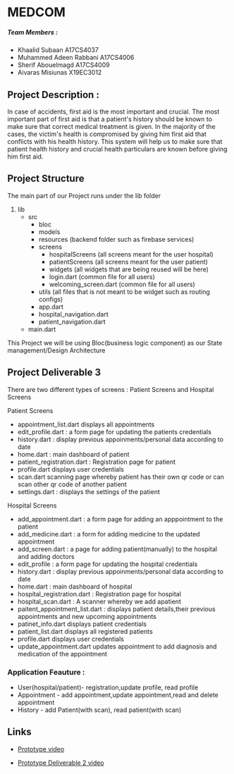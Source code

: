 # MEDCOM
##### Team Members : 
- Khaalid Subaan A17CS4037
- Muhammed Adeen Rabbani A17CS4006
- Sherif Abouelmagd  A17CS4009
- Aivaras Misiunas X19EC3012

## Project Description :
In case of accidents, first aid is the most important and crucial. The most important part of first aid is that a patient's history should be known to make sure that correct medical treatment is given. In the majority of the cases, the victim's health is compromised by giving him first aid that conflicts with his health history. This system will help us to make sure that patient health history and crucial health particulars are known before giving him first aid.

## Project Structure
The main part of our Project runs under the lib folder
1.    lib
      - src
        - bloc
        - models
        - resources (backend folder such as firebase services)
        - screens
          - hospitalScreens (all screens meant for the user hospital)
          - patientScreens (all screens meant for the user patient)
          - widgets (all widgets that are being reused will be here)
          - login.dart (common file for all users)
          - welcoming_screen.dart (common file for all users)
        - utils (all files that is not meant to be widget such as routing configs)
        - app.dart
        - hospital_navigation.dart
        - patient_navigation.dart
      - main.dart

This Project we will be using Bloc(business logic component) as our State management/Design Architecture

## Project Deliverable 3
There are two different types of screens : Patient Screens and Hospital Screens

  Patient Screens
  - appointment_list.dart displays all appointments
  - edit_profile.dart : a form page for updating the patients credentials
  - history.dart : display previous appoinments/personal data according to date
  - home.dart : main dashboard of patient
  - patient_registration.dart : Registration page for patient
  - profile.dart displays user credentials
  - scan.dart scanning page whereby patient has their own qr code or can scan other qr code of another patient
  - settings.dart : displays the settings of the patient

  Hospital Screens
  - add_appointment.dart : a form page for adding an apppointment to the patient
  - add_medicine.dart : a form for adding medicine to the updated appointment
  - add_screen.dart : a page for adding patient(manually) to the hospital and adding doctors
  - edit_profile : a form page for updating the hospital credentials
  - history.dart : display previous appoinments/personal data according to date
  - home.dart : main dashboard of hospital
  - hospital_registration.dart : Registration page for hospital
  - hospital_scan.dart : A scanner whereby we add apatient
  - paitent_appointment_list.dart : displays patient details,their previous appointments and new upcoming appointments
  - patinet_info.dart displays patient credentials
  - patient_list.dart displays all registered patients
  - profile.dart displays user credentials
  - update_appointment.dart updates appointment to add diagnosis and medication of the appointment

 ### Application Feauture :
  - User(hospital/patient)- registration,update profile, read profile
  - Appointment - add appointment,update appointment,read and delete appointment
  - History - add Patient(with scan), read patient(with scan)

## Links
- [Prototype video](https://www.youtube.com/watch?v=-KFwS1-F6QY)

- [Prototype Deliverable 2 video](https://youtu.be/Jz8tJc9oQeA)







